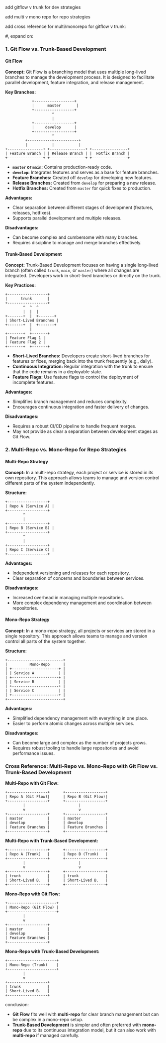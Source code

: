 

add gitflow v trunk for dev strategies

add multi v mono repo for repo strategies

add cross reference for multi/monorepo for gitflow v trunk:


#, expand on:




### **1. Git Flow vs. Trunk-Based Development**

#### **Git Flow**

**Concept:**
Git Flow is a branching model that uses multiple long-lived branches to manage the development process. It is designed to facilitate parallel development, feature integration, and release management.

**Key Branches:**

```
            +------------------+
            |      master       |
            +------------------+
                     ^
                     |
            +------------------+
            |     develop      |
            +------------------+
                     ^
         +-----------+-----------+
         |           |           |
+----------------+ +----------------+ +----------------+
| Feature Branch | | Release Branch | |  Hotfix Branch |
+----------------+ +----------------+ +----------------+
```

- **`master` or `main`:** Contains production-ready code.
- **`develop`:** Integrates features and serves as a base for feature branches.
- **Feature Branches:** Created off `develop` for developing new features.
- **Release Branches:** Created from `develop` for preparing a new release.
- **Hotfix Branches:** Created from `master` for quick fixes to production.

**Advantages:**
- Clear separation between different stages of development (features, releases, hotfixes).
- Supports parallel development and multiple releases.

**Disadvantages:**
- Can become complex and cumbersome with many branches.
- Requires discipline to manage and merge branches effectively.

#### **Trunk-Based Development**

**Concept:**
Trunk-Based Development focuses on having a single long-lived branch (often called `trunk`, `main`, or `master`) where all changes are integrated. Developers work in short-lived branches or directly on the trunk.

**Key Practices:**

```
+------------------+
|      trunk       |
+------------------+
        ^  ^  ^
        |  |  |
+-------+  |  +-------+
| Short-Lived Branches |
+-------+  |  +-------+
           | 
+-------+  +-------+
| Feature Flag 1 |
| Feature Flag 2 |
+-------+  +-------+
```

- **Short-Lived Branches:** Developers create short-lived branches for features or fixes, merging back into the trunk frequently (e.g., daily).
- **Continuous Integration:** Regular integration with the trunk to ensure that the code remains in a deployable state.
- **Feature Flags:** Use feature flags to control the deployment of incomplete features.

**Advantages:**
- Simplifies branch management and reduces complexity.
- Encourages continuous integration and faster delivery of changes.

**Disadvantages:**
- Requires a robust CI/CD pipeline to handle frequent merges.
- May not provide as clear a separation between development stages as Git Flow.

### **2. Multi-Repo vs. Mono-Repo for Repo Strategies**

#### **Multi-Repo Strategy**

**Concept:**
In a multi-repo strategy, each project or service is stored in its own repository. This approach allows teams to manage and version control different parts of the system independently.

**Structure:**

```
+------------------+
| Repo A (Service A) |
+------------------+
        ^
        |
+------------------+
| Repo B (Service B) |
+------------------+
        ^
        |
+------------------+
| Repo C (Service C) |
+------------------+
```

**Advantages:**
- Independent versioning and releases for each repository.
- Clear separation of concerns and boundaries between services.

**Disadvantages:**
- Increased overhead in managing multiple repositories.
- More complex dependency management and coordination between repositories.

#### **Mono-Repo Strategy**

**Concept:**
In a mono-repo strategy, all projects or services are stored in a single repository. This approach allows teams to manage and version control all parts of the system together.

**Structure:**

```
+-------------------------+
|          Mono-Repo      |
| +---------------------+ |
| | Service A           | |
| +---------------------+ |
| | Service B           | |
| +---------------------+ |
| | Service C           | |
| +---------------------+ |
+-------------------------+
```

**Advantages:**
- Simplified dependency management with everything in one place.
- Easier to perform atomic changes across multiple services.

**Disadvantages:**
- Can become large and complex as the number of projects grows.
- Requires robust tooling to handle large repositories and avoid performance issues.

### **Cross Reference: Multi-Repo vs. Mono-Repo with Git Flow vs. Trunk-Based Development**

**Multi-Repo with Git Flow:**

```
+------------------+      +------------------+
| Repo A (Git Flow)|      | Repo B (Git Flow)|
+------------------+      +------------------+
        |                        |
        v                        v
+------------------+      +------------------+
| master           |      | master           |
| develop          |      | develop          |
| Feature Branches |      | Feature Branches |
+------------------+      +------------------+
```

**Multi-Repo with Trunk-Based Development:**

```
+------------------+      +------------------+
| Repo A (Trunk)   |      | Repo B (Trunk)   |
+------------------+      +------------------+
        |                        |
        v                        v
+------------------+      +------------------+
| trunk            |      | trunk            |
| Short-Lived B.   |      | Short-Lived B.   |
+------------------+      +------------------+
```

**Mono-Repo with Git Flow:**

```
+----------------------+
| Mono-Repo (Git Flow) |
+----------------------+
        |
        v
+------------------+
| master           |
| develop          |
| Feature Branches |
+------------------+
```

**Mono-Repo with Trunk-Based Development:**

```
+----------------------+
| Mono-Repo (Trunk)    |
+----------------------+
        |
        v
+------------------+
| trunk            |
| Short-Lived B.   |
+------------------+
```

conclusion:
- **Git Flow** fits well with **multi-repo** for clear branch management but can be complex in a mono-repo setup.
- **Trunk-Based Development** is simpler and often preferred with **mono-repo** due to its continuous integration model, but it can also work with **multi-repo** if managed carefully.